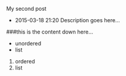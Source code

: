 My second post
- 2015-03-18 21:20
Description goes here...


###this is the content down here...


- unordered
- list

1. ordered
2. list
